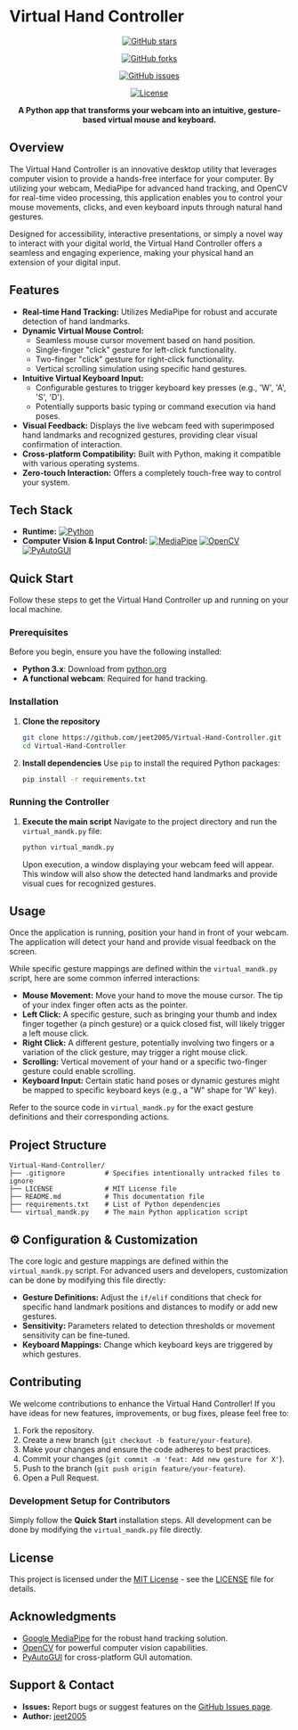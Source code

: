 # Virtual Hand Controller

<div align="center">

[![GitHub stars](https://img.shields.io/github/stars/jeet2005/Virtual-Hand-Controller?style=for-the-badge)](https://github.com/jeet2005/Virtual-Hand-Controller/stargazers)

[![GitHub forks](https://img.shields.io/github/forks/jeet2005/Virtual-Hand-Controller?style=for-the-badge)](https://github.com/jeet2005/Virtual-Hand-Controller/network)

[![GitHub issues](https://img.shields.io/github/issues/jeet2005/Virtual-Hand-Controller?style=for-the-badge)](https://github.com/jeet2005/Virtual-Hand-Controller/issues)

[![License](https://img.shields.io/github/license/jeet2005/Virtual-Hand-Controller?style=for-the-badge)](LICENSE)

**A Python app that transforms your webcam into an intuitive, gesture-based virtual mouse and keyboard.**

</div>

## Overview

The Virtual Hand Controller is an innovative desktop utility that leverages computer vision to provide a hands-free interface for your computer. By utilizing your webcam, MediaPipe for advanced hand tracking, and OpenCV for real-time video processing, this application enables you to control your mouse movements, clicks, and even keyboard inputs through natural hand gestures.

Designed for accessibility, interactive presentations, or simply a novel way to interact with your digital world, the Virtual Hand Controller offers a seamless and engaging experience, making your physical hand an extension of your digital input.

## Features

-   **Real-time Hand Tracking:** Utilizes MediaPipe for robust and accurate detection of hand landmarks.
-   **Dynamic Virtual Mouse Control:**
    -   Seamless mouse cursor movement based on hand position.
    -   Single-finger "click" gesture for left-click functionality.
    -   Two-finger "click" gesture for right-click functionality.
    -   Vertical scrolling simulation using specific hand gestures.
-   **Intuitive Virtual Keyboard Input:**
    -   Configurable gestures to trigger keyboard key presses (e.g., 'W', 'A', 'S', 'D').
    -   Potentially supports basic typing or command execution via hand poses.
-   **Visual Feedback:** Displays the live webcam feed with superimposed hand landmarks and recognized gestures, providing clear visual confirmation of interaction.
-   **Cross-platform Compatibility:** Built with Python, making it compatible with various operating systems.
-   **Zero-touch Interaction:** Offers a completely touch-free way to control your system.


## Tech Stack

-   **Runtime:**
    [![Python](https://img.shields.io/badge/Python-3776AB?style=for-the-badge&logo=python&logoColor=white)](https://www.python.org/)
-   **Computer Vision & Input Control:**
    [![MediaPipe](https://img.shields.io/badge/MediaPipe-FF0000?style=for-the-badge&logo=googlegemini&logoColor=white)](https://developers.google.com/mediapipe)
    [![OpenCV](https://img.shields.io/badge/OpenCV-5C3EE8?style=for-the-badge&logo=opencv&logoColor=white)](https://opencv.org/)
    [![PyAutoGUI](https://img.shields.io/badge/PyAutoGUI-000000?style=for-the-badge)](https://pyautogui.readthedocs.io/en/latest/)

## Quick Start

Follow these steps to get the Virtual Hand Controller up and running on your local machine.

### Prerequisites

Before you begin, ensure you have the following installed:

-   **Python 3.x**: Download from [python.org](https://www.python.org/downloads/)
-   **A functional webcam**: Required for hand tracking.

### Installation

1.  **Clone the repository**
    ```bash
    git clone https://github.com/jeet2005/Virtual-Hand-Controller.git
    cd Virtual-Hand-Controller
    ```

2.  **Install dependencies**
    Use `pip` to install the required Python packages:
    ```bash
    pip install -r requirements.txt
    ```

### Running the Controller

1.  **Execute the main script**
    Navigate to the project directory and run the `virtual_mandk.py` file:
    ```bash
    python virtual_mandk.py
    ```

    Upon execution, a window displaying your webcam feed will appear. This window will also show the detected hand landmarks and provide visual cues for recognized gestures.

## Usage

Once the application is running, position your hand in front of your webcam. The application will detect your hand and provide visual feedback on the screen.

While specific gesture mappings are defined within the `virtual_mandk.py` script, here are some common inferred interactions:

-   **Mouse Movement:** Move your hand to move the mouse cursor. The tip of your index finger often acts as the pointer.
-   **Left Click:** A specific gesture, such as bringing your thumb and index finger together (a pinch gesture) or a quick closed fist, will likely trigger a left mouse click.
-   **Right Click:** A different gesture, potentially involving two fingers or a variation of the click gesture, may trigger a right mouse click.
-   **Scrolling:** Vertical movement of your hand or a specific two-finger gesture could enable scrolling.
-   **Keyboard Input:** Certain static hand poses or dynamic gestures might be mapped to specific keyboard keys (e.g., a "W" shape for 'W' key).

Refer to the source code in `virtual_mandk.py` for the exact gesture definitions and their corresponding actions.

## Project Structure

```
Virtual-Hand-Controller/
├── .gitignore          # Specifies intentionally untracked files to ignore
├── LICENSE             # MIT License file
├── README.md           # This documentation file
├── requirements.txt    # List of Python dependencies
└── virtual_mandk.py    # The main Python application script
```

## ⚙️ Configuration & Customization

The core logic and gesture mappings are defined within the `virtual_mandk.py` script. For advanced users and developers, customization can be done by modifying this file directly:

-   **Gesture Definitions:** Adjust the `if/elif` conditions that check for specific hand landmark positions and distances to modify or add new gestures.
-   **Sensitivity:** Parameters related to detection thresholds or movement sensitivity can be fine-tuned.
-   **Keyboard Mappings:** Change which keyboard keys are triggered by which gestures.

## Contributing

We welcome contributions to enhance the Virtual Hand Controller! If you have ideas for new features, improvements, or bug fixes, please feel free to:

1.  Fork the repository.
2.  Create a new branch (`git checkout -b feature/your-feature`).
3.  Make your changes and ensure the code adheres to best practices.
4.  Commit your changes (`git commit -m 'feat: Add new gesture for X'`).
5.  Push to the branch (`git push origin feature/your-feature`).
6.  Open a Pull Request.

### Development Setup for Contributors

Simply follow the **Quick Start** installation steps. All development can be done by modifying the `virtual_mandk.py` file directly.

## License

This project is licensed under the [MIT License](LICENSE) - see the [LICENSE](LICENSE) file for details.

## Acknowledgments

-   [Google MediaPipe](https://developers.google.com/mediapipe) for the robust hand tracking solution.
-   [OpenCV](https://opencv.org/) for powerful computer vision capabilities.
-   [PyAutoGUI](https://pyautogui.readthedocs.io/en/latest/) for cross-platform GUI automation.

## Support & Contact

-   **Issues:** Report bugs or suggest features on the [GitHub Issues page](https://github.com/jeet2005/Virtual-Hand-Controller/issues).
-   **Author:** [jeet2005](https://github.com/jeet2005)


